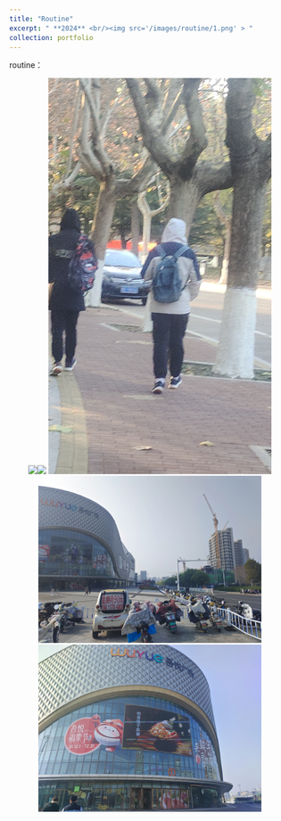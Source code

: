 ```yaml
---
title: "Routine"
excerpt: " **2024** <br/><img src='/images/routine/1.png' > "
collection: portfolio
---
```


routine：
<p align = "center">  
<img src="/images/routine/2.png"  width="400" ><img src="/images/routine/3.png"  width="400" >
<img src="/images/routine/4.png"  width="400" >
<img src="/images/routine/5.png"  width="400" >
<img src="/images/routine/6.png"  width="400" >
</p>
